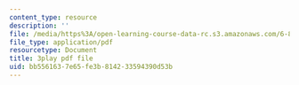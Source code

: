 ```yaml
---
content_type: resource
description: ''
file: /media/https%3A/open-learning-course-data-rc.s3.amazonaws.com/6-811-principles-and-practice-of-assistive-technology-fall-2014/bb5561637e65fe3b814233594390d53b_x18bMLW4eO4.pdf
file_type: application/pdf
resourcetype: Document
title: 3play pdf file
uid: bb556163-7e65-fe3b-8142-33594390d53b
---
```

